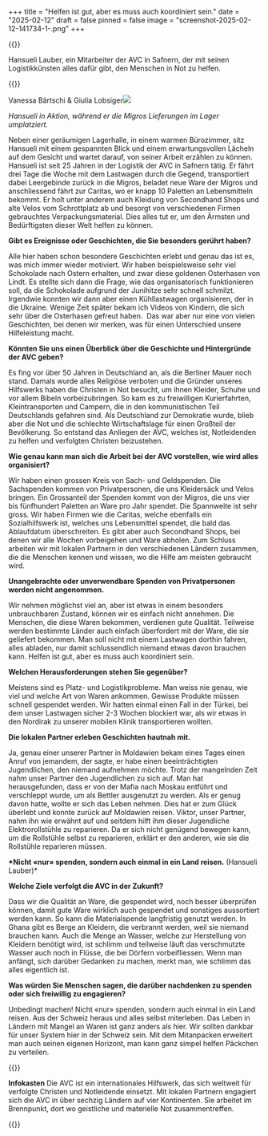 +++
title = "Helfen ist gut, aber es muss auch koordiniert sein."
date = "2025-02-12"
draft = false
pinned = false
image = "screenshot-2025-02-12-141734-1-.png"
+++


{{<lead>}}

Hansueli Lauber, ein Mitarbeiter der AVC in Safnern, der mit seinen Logistikkünsten alles dafür gibt, den Menschen in Not zu helfen.

{{</lead>}}



Vanessa Bärtschi & Giulia Lobsiger![](https://lh7-rt.googleusercontent.com/docsz/AD_4nXfCpZKHOKhwk1iZyzzcjuX09nZ8CUmDdP5dTpwW05nRrT-EXQFIt7_YFVJIMhuAlH35wgfQKtO5jLjfmhpDhGEoyALjmqlHaGMov0GH6jBzukcEjEpQG7q5ZuYExfpA8p5PLP31sQT8wy-epy553g?key=ucyacmYaGRRlGJ5shysx-xEx)

*Hansueli in Aktion, während er die Migros Lieferungen im Lager umplatziert.*

Neben einer geräumigen Lagerhalle, in einem warmen Bürozimmer, sitz Hansueli mit einem gespannten Blick und einem erwartungsvollen Lächeln auf dem Gesicht und wartet darauf, von seiner Arbeit erzählen zu können. Hansueli ist seit 25 Jahren in der Logistik der AVC in Safnern tätig. Er fährt drei Tage die Woche mit dem Lastwagen durch die Gegend, transportiert dabei Leergebinde zurück in die Migros, beladet neue Ware der Migros und anschliessend fährt zur Caritas, wo er knapp 10 Paletten an Lebensmitteln bekommt. Er holt unter anderem auch Kleidung von Secondhand Shops und alte Velos vom Schrottplatz ab und besorgt von verschiedenen Firmen gebrauchtes Verpackungsmaterial. Dies alles tut er, um den Ärmsten und Bedürftigsten dieser Welt helfen zu können.

**Gibt es Ereignisse oder Geschichten, die Sie besonders gerührt haben?**

Alle hier haben schon besondere Geschichten erlebt und genau das ist es, was mich immer wieder motiviert. Wir haben beispielsweise sehr viel Schokolade nach Ostern erhalten, und zwar diese goldenen Osterhasen von Lindt. Es stellte sich dann die Frage, wie das organisatorisch funktionieren soll, da die Schokolade aufgrund der Junihitze sehr schnell schmilzt. Irgendwie konnten wir dann aber einen Kühllastwagen organisieren, der in die Ukraine. Wenige Zeit später bekam ich Videos von Kindern, die sich sehr über die Osterhasen gefreut haben.  Das war aber nur eine von vielen Geschichten, bei denen wir merken, was für einen Unterschied unsere Hilfeleistung macht.

**Könnten Sie uns einen Überblick über die Geschichte und Hintergründe der AVC geben?**

Es fing vor über 50 Jahren in Deutschland an, als die Berliner Mauer noch stand. Damals wurde alles Religiöse verboten und die Gründer unseres Hilfswerks haben die Christen in Not besucht, um ihnen Kleider, Schuhe und vor allem Bibeln vorbeizubringen. So kam es zu freiwilligen Kurierfahrten, Kleintransporten und Campern, die in den kommunistischen Teil Deutschlands gefahren sind. Als Deutschland zur Demokratie wurde, blieb aber die Not und die schlechte Wirtschaftslage für einen Großteil der Bevölkerung. So entstand das Anliegen der AVC, welches ist, Notleidenden zu helfen und verfolgten Christen beizustehen.

**Wie genau kann man sich die Arbeit bei der AVC vorstellen, wie wird alles organisiert?**

Wir haben einen grossen Kreis von Sach- und Geldspenden. Die Sachspenden kommen von Privatpersonen, die uns Kleidersäck und Velos bringen. Ein Grossanteil der Spenden kommt von der Migros, die uns vier bis fünfhundert Paletten an Ware pro Jahr spendet. Die Spannweite ist sehr gross. Wir haben Firmen wie die Caritas, welche ebenfalls ein Sozialhilfswerk ist, welches uns Lebensmittel spendet, die bald das Ablaufdatum überschreiten. Es gibt aber auch Secondhand Shops, bei denen wir alle Wochen vorbeigehen und Ware abholen. Zum Schluss arbeiten wir mit lokalen Partnern in den verschiedenen Ländern zusammen, die die Menschen kennen und wissen, wo die Hilfe am meisten gebraucht wird.

**Unangebrachte oder unverwendbare Spenden von Privatpersonen werden nicht angenommen.**

Wir nehmen möglichst viel an, aber ist etwas in einem besonders unbrauchbaren Zustand, können wir es einfach nicht annehmen. Die Menschen, die diese Waren bekommen, verdienen gute Qualität. Teilweise werden bestimmte Länder auch einfach überfordert mit der Ware, die sie geliefert bekommen. Man soll nicht mit einem Lastwagen dorthin fahren, alles abladen, nur damit schlussendlich niemand etwas davon brauchen kann. Helfen ist gut, aber es muss auch koordiniert sein.

**Welchen Herausforderungen stehen Sie gegenüber?**

Meistens sind es Platz- und Logistikprobleme. Man weiss nie genau, wie viel und welche Art von Waren ankommen. Gewisse Produkte müssen schnell gespendet werden. Wir hatten einmal einen Fall in der Türkei, bei dem unser Lastwagen sicher 2-3 Wochen blockiert war, als wir etwas in den Nordirak zu unserer mobilen Klinik transportieren wollten.

**Die lokalen Partner erleben Geschichten hautnah mit.**

Ja, genau einer unserer Partner in Moldawien bekam eines Tages einen Anruf von jemandem, der sagte, er habe einen beeinträchtigten Jugendlichen, den niemand aufnehmen möchte. Trotz der mangelnden Zeit nahm unser Partner den Jugendlichen zu sich auf. Man hat herausgefunden, dass er von der Mafia nach Moskau entführt und verschleppt wurde, um als Bettler ausgenutzt zu werden. Als er genug davon hatte, wollte er sich das Leben nehmen. Dies hat er zum Glück überlebt und konnte zurück auf Moldawien reisen. Viktor, unser Partner, nahm ihn wie erwähnt auf und seitdem hilft ihm dieser Jugendliche Elektrorollstühle zu reparieren. Da er sich nicht genügend bewegen kann, um die Rollstühle selbst zu reparieren, erklärt er den anderen, wie sie die Rollstühle reparieren müssen.

**\*Nicht «nur» spenden, sondern auch einmal in ein Land reisen.** (Hansueli Lauber)*

**Welche Ziele verfolgt die AVC in der Zukunft?**

Dass wir die Qualität an Ware, die gespendet wird, noch besser überprüfen können, damit gute Ware wirklich auch gespendet und sonstiges aussortiert werden kann. So kann die Materialspende langfristig genutzt werden. In Ghana gibt es Berge an Kleidern, die verbrannt werden, weil sie niemand brauchen kann. Auch die Menge an Wasser, welche zur Herstellung von Kleidern benötigt wird, ist schlimm und teilweise läuft das verschmutzte Wasser auch noch in Flüsse, die bei Dörfern vorbeifliessen. Wenn man anfängt, sich darüber Gedanken zu machen, merkt man, wie schlimm das alles eigentlich ist.

**Was würden Sie Menschen sagen, die darüber nachdenken zu spenden oder sich freiwillig zu engagieren?**

Unbedingt machen! Nicht «nur» spenden, sondern auch einmal in ein Land reisen. Aus der Schweiz heraus und alles selbst miterleben. Das Leben in Ländern mit Mangel an Waren ist ganz anders als hier. Wir sollten dankbar für unser System hier in der Schweiz sein. Mit dem Mitanpacken erweitert man auch seinen eigenen Horizont, man kann ganz simpel helfen Päckchen zu verteilen.

{{<box>}}

**Infokasten**
Die AVC ist ein internationales Hilfswerk, das sich weltweit für
verfolgte Christen und Notleidende einsetzt. Mit lokalen Partnern engagiert sich die AVC in über sechzig Ländern auf vier Kontinenten. Sie arbeitet im Brennpunkt, dort wo geistliche und materielle Not zusammentreffen.

{{</box>}}